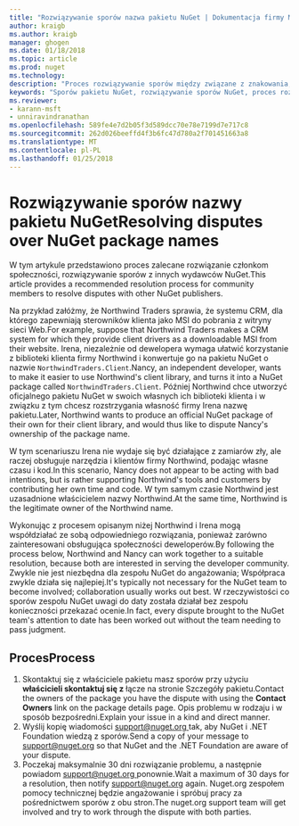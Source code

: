 ```yaml
---
title: "Rozwiązywanie sporów nazwa pakietu NuGet | Dokumentacja firmy Microsoft"
author: kraigb
ms.author: kraigb
manager: ghogen
ms.date: 01/18/2018
ms.topic: article
ms.prod: nuget
ms.technology: 
description: "Proces rozwiązywanie sporów między związane z znakowania, znaków towarowych i innych konfliktów wydawcy pakietu NuGet."
keywords: "Sporów pakietu NuGet, rozwiązywanie sporów NuGet, proces rozpoznawania sporów"
ms.reviewer:
- karann-msft
- unniravindranathan
ms.openlocfilehash: 589fe4e7d2b05f3d589dcc70e78e7199d7e717c8
ms.sourcegitcommit: 262d026beeffd4f3b6fc47d780a2f701451663a8
ms.translationtype: MT
ms.contentlocale: pl-PL
ms.lasthandoff: 01/25/2018
---
```

# <a name="resolving-disputes-over-nuget-package-names"></a><span data-ttu-id="63b02-104">Rozwiązywanie sporów nazwy pakietu NuGet</span><span class="sxs-lookup"><span data-stu-id="63b02-104">Resolving disputes over NuGet package names</span></span>

<span data-ttu-id="63b02-105">W tym artykule przedstawiono proces zalecane rozwiązanie członkom społeczności, rozwiązywanie sporów z innych wydawców NuGet.</span><span class="sxs-lookup"><span data-stu-id="63b02-105">This article provides a recommended resolution process for community members to resolve disputes with other NuGet publishers.</span></span>

<span data-ttu-id="63b02-106">Na przykład załóżmy, że Northwind Traders sprawia, że systemu CRM, dla którego zapewniają sterowników klienta jako MSI do pobrania z witryny sieci Web.</span><span class="sxs-lookup"><span data-stu-id="63b02-106">For example, suppose that Northwind Traders makes a CRM system for which they provide client drivers as a downloadable MSI from their website.</span></span> <span data-ttu-id="63b02-107">Irena, niezależnie od dewelopera wymaga ułatwić korzystanie z biblioteki klienta firmy Northwind i konwertuje go na pakietu NuGet o nazwie `NorthwindTraders.Client`.</span><span class="sxs-lookup"><span data-stu-id="63b02-107">Nancy, an independent developer, wants to make it easier to use Northwind's client library, and turns it into a NuGet package called `NorthwindTraders.Client`.</span></span> <span data-ttu-id="63b02-108">Później Northwind chce utworzyć oficjalnego pakietu NuGet w swoich własnych ich biblioteki klienta i w związku z tym chcesz rozstrzygania własność firmy Irena nazwę pakietu.</span><span class="sxs-lookup"><span data-stu-id="63b02-108">Later, Northwind wants to produce an official NuGet package of their own for their client library, and would thus like to dispute Nancy's ownership of the package name.</span></span>

<span data-ttu-id="63b02-109">W tym scenariuszu Irena nie wydaje się być działające z zamiarów zły, ale raczej obsługuje narzędzia i klientów firmy Northwind, podając własne czasu i kod.</span><span class="sxs-lookup"><span data-stu-id="63b02-109">In this scenario, Nancy does not appear to be acting with bad intentions, but is rather supporting Northwind's tools and customers by contributing her own time and code.</span></span> <span data-ttu-id="63b02-110">W tym samym czasie Northwind jest uzasadnione właścicielem nazwy Northwind.</span><span class="sxs-lookup"><span data-stu-id="63b02-110">At the same time, Northwind is the legitimate owner of the Northwind name.</span></span>

<span data-ttu-id="63b02-111">Wykonując z procesem opisanym niżej Northwind i Irena mogą współdziałać ze sobą odpowiedniego rozwiązania, ponieważ zarówno zainteresowani obsługująca społeczności deweloperów.</span><span class="sxs-lookup"><span data-stu-id="63b02-111">By following the process below, Northwind and Nancy can work together to a suitable resolution, because both are interested in serving the developer community.</span></span> <span data-ttu-id="63b02-112">Zwykle nie jest niezbędna dla zespołu NuGet do angażowania; Współpraca zwykle działa się najlepiej.</span><span class="sxs-lookup"><span data-stu-id="63b02-112">It's typically not necessary for the NuGet team to become involved; collaboration usually works out best.</span></span> <span data-ttu-id="63b02-113">W rzeczywistości co sporów zespołu NuGet uwagi do daty została działał bez zespołu konieczności przekazać ocenie.</span><span class="sxs-lookup"><span data-stu-id="63b02-113">In fact, every dispute brought to the NuGet team's attention to date has been worked out without the team needing to pass judgment.</span></span>

## <a name="process"></a><span data-ttu-id="63b02-114">Proces</span><span class="sxs-lookup"><span data-stu-id="63b02-114">Process</span></span>

1. <span data-ttu-id="63b02-115">Skontaktuj się z właściciele pakietu masz sporów przy użyciu **właścicieli skontaktuj się z** łącze na stronie Szczegóły pakietu.</span><span class="sxs-lookup"><span data-stu-id="63b02-115">Contact the owners of the package you have the dispute with using the **Contact Owners** link on the package details page.</span></span> <span data-ttu-id="63b02-116">Opis problemu w rodzaju i w sposób bezpośredni.</span><span class="sxs-lookup"><span data-stu-id="63b02-116">Explain your issue in a kind and direct manner.</span></span>
1. <span data-ttu-id="63b02-117">Wyślij kopię wiadomości [ support@nuget.org ](mailto:support@nuget.org) tak, aby NuGet i .NET Foundation wiedzą z sporów.</span><span class="sxs-lookup"><span data-stu-id="63b02-117">Send a copy of your message to [support@nuget.org](mailto:support@nuget.org) so that NuGet and the .NET Foundation are aware of your dispute.</span></span>
1. <span data-ttu-id="63b02-118">Poczekaj maksymalnie 30 dni rozwiązanie problemu, a następnie powiadom [ support@nuget.org ](mailto:support@nuget.org) ponownie.</span><span class="sxs-lookup"><span data-stu-id="63b02-118">Wait a maximum of 30 days for a resolution, then notify [support@nuget.org](mailto:support@nuget.org) again.</span></span> <span data-ttu-id="63b02-119">Nuget.org zespołem pomocy technicznej będzie angażowanie i spróbuj pracy za pośrednictwem sporów z obu stron.</span><span class="sxs-lookup"><span data-stu-id="63b02-119">The nuget.org support team will get involved and try to work through the dispute with both parties.</span></span>
